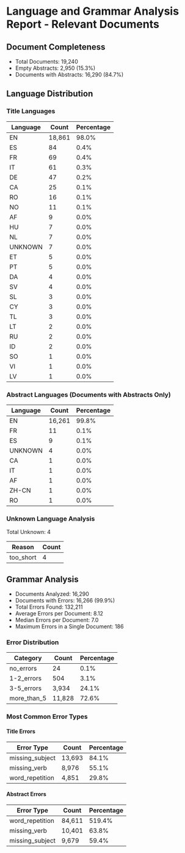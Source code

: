 # Language and Grammar Analysis Report - Relevant Documents

## Document Completeness

- Total Documents: 19,240
- Empty Abstracts: 2,950 (15.3%)
- Documents with Abstracts: 16,290 (84.7%)

## Language Distribution

### Title Languages

| Language | Count | Percentage |
|----------|--------|------------|
| EN | 18,861 | 98.0% |
| ES | 84 | 0.4% |
| FR | 69 | 0.4% |
| IT | 61 | 0.3% |
| DE | 47 | 0.2% |
| CA | 25 | 0.1% |
| RO | 16 | 0.1% |
| NO | 11 | 0.1% |
| AF | 9 | 0.0% |
| HU | 7 | 0.0% |
| NL | 7 | 0.0% |
| UNKNOWN | 7 | 0.0% |
| ET | 5 | 0.0% |
| PT | 5 | 0.0% |
| DA | 4 | 0.0% |
| SV | 4 | 0.0% |
| SL | 3 | 0.0% |
| CY | 3 | 0.0% |
| TL | 3 | 0.0% |
| LT | 2 | 0.0% |
| RU | 2 | 0.0% |
| ID | 2 | 0.0% |
| SO | 1 | 0.0% |
| VI | 1 | 0.0% |
| LV | 1 | 0.0% |

### Abstract Languages (Documents with Abstracts Only)

| Language | Count | Percentage |
|----------|--------|------------|
| EN | 16,261 | 99.8% |
| FR | 11 | 0.1% |
| ES | 9 | 0.1% |
| UNKNOWN | 4 | 0.0% |
| CA | 1 | 0.0% |
| IT | 1 | 0.0% |
| AF | 1 | 0.0% |
| ZH-CN | 1 | 0.0% |
| RO | 1 | 0.0% |

### Unknown Language Analysis

Total Unknown: 4

| Reason | Count |
|---------|--------|
| too_short | 4 |

## Grammar Analysis

- Documents Analyzed: 16,290
- Documents with Errors: 16,266 (99.9%)
- Total Errors Found: 132,211
- Average Errors per Document: 8.12
- Median Errors per Document: 7.0
- Maximum Errors in a Single Document: 186

### Error Distribution

| Category | Count | Percentage |
|-----------|--------|------------|
| no_errors | 24 | 0.1% |
| 1-2_errors | 504 | 3.1% |
| 3-5_errors | 3,934 | 24.1% |
| more_than_5 | 11,828 | 72.6% |

### Most Common Error Types

#### Title Errors

| Error Type | Count | Percentage |
|------------|--------|------------|
| missing_subject | 13,693 | 84.1% |
| missing_verb | 8,976 | 55.1% |
| word_repetition | 4,851 | 29.8% |

#### Abstract Errors

| Error Type | Count | Percentage |
|------------|--------|------------|
| word_repetition | 84,611 | 519.4% |
| missing_verb | 10,401 | 63.8% |
| missing_subject | 9,679 | 59.4% |
